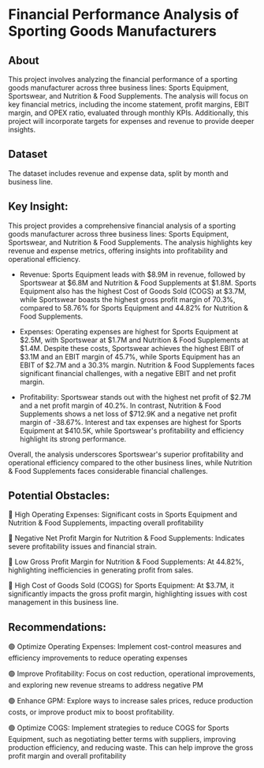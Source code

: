 # Financial Performance Analysis of Sporting Goods Manufacturers

## About

This project involves analyzing the financial performance of a sporting goods manufacturer across three business lines: Sports Equipment, Sportswear, and Nutrition & Food
Supplements. The analysis will focus on key financial metrics, including the income statement, profit margins, EBIT margin, and OPEX ratio, evaluated through monthly KPIs.
Additionally, this project will incorporate targets for expenses and revenue to provide deeper insights.

## Dataset
The dataset includes revenue and expense data, split by month and business line.

## Key Insight:

This project provides a comprehensive financial analysis of a sporting goods manufacturer across three business lines: Sports Equipment, Sportswear, and Nutrition & Food Supplements. The analysis highlights key revenue and expense metrics, offering insights into profitability and operational efficiency.

- Revenue: Sports Equipment leads with $8.9M in revenue, followed by Sportswear at $6.8M and Nutrition & Food Supplements at $1.8M. Sports Equipment also has the highest Cost of Goods Sold (COGS) at $3.7M, while Sportswear boasts the highest gross profit margin of 70.3%, compared to 58.76% for Sports Equipment and 44.82% for Nutrition & Food Supplements.

- Expenses: Operating expenses are highest for Sports Equipment at $2.5M, with Sportswear at $1.7M and Nutrition & Food Supplements at $1.4M. Despite these costs, Sportswear achieves the highest EBIT of $3.1M and an EBIT margin of 45.7%, while Sports Equipment has an EBIT of $2.7M and a 30.3% margin. Nutrition & Food Supplements faces significant financial challenges, with a negative EBIT and net profit margin.

- Profitability: Sportswear stands out with the highest net profit of $2.7M and a net profit margin of 40.2%. In contrast, Nutrition & Food Supplements shows a net loss of $712.9K and a negative net profit margin of -38.67%. Interest and tax expenses are highest for Sports Equipment at $410.5K, while Sportswear's profitability and efficiency highlight its strong performance.

Overall, the analysis underscores Sportswear's superior profitability and operational efficiency compared to the other business lines, while Nutrition & Food Supplements faces considerable financial challenges.

## Potential Obstacles:

🔴 High Operating Expenses: Significant costs in Sports Equipment and Nutrition & Food Supplements, impacting overall profitability

🔴 Negative Net Profit Margin for Nutrition & Food Supplements: Indicates severe profitability issues and financial strain.

🔴 Low Gross Profit Margin for Nutrition & Food Supplements: At 44.82%, highlighting inefficiencies in generating profit from sales.

🔴 High Cost of Goods Sold (COGS) for Sports Equipment: At $3.7M, it significantly impacts the gross profit margin, highlighting issues
with cost management in this business line.

## Recommendations:

🟢 Optimize Operating Expenses: Implement cost-control measures and efficiency improvements to reduce operating expenses

🟢 Improve Profitability: Focus on cost reduction, operational improvements, and exploring new revenue streams to address negative PM

🟢 Enhance GPM: Explore ways to increase sales prices, reduce production costs, or improve product mix to boost profitability.

🟢 Optimize COGS: Implement strategies to reduce COGS for Sports Equipment, such as negotiating better terms with suppliers, improving
production efficiency, and reducing waste. This can help improve the gross profit margin and overall profitability
